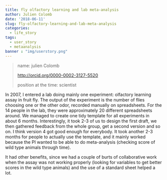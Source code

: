 ```yaml
---
title: fly olfactory learning and lab meta-analysis
author: Julien Colomb
date: '2018-06-11'
slug: fly-olfactory-learning-and-lab-meta-analysis
categories:
  - life_story
tags:
  - user_story
  - metaanalysis
banner : "img/userstory.png" 
---
```


> name: julien Colomb
>
> http://orcid.org/0000-0002-3127-5520
>
> position at the time: scientist

In 2007, I entered a lab doing mainly one experiment: olfactory learning assay in fruit fly. The output of the experiment is the number of flies choosing one or the other odor, recorded manually on spreadsheets. For the 14 people in the lab, they were approximately 20 different spreadsheets around. We managed to create one tidy template for all experiments in about 6 months. Interestingly, it took 2-3 of us to design the first draft, we then gathered feedback from the whole group, get a second version and so on. I think version 4 got good enough for everybody. It took another 2-3 months for people to actually use the template, and it mainly worked because the PI wanted to be able to do meta-analysis (checking score of wild type animals through time).

It had other benefits, since we had a couple of burts of collaborative work when the assay was not working properly (looking for variables to get better scores in the wild type animals) and the use of a standard sheet helped a lot.